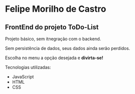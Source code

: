 
# Felipe Morilho de Castro

## FrontEnd do projeto ToDo-List

Projeto básico, sem itnegração com o backend.

Sem persistência de dados, seus dados ainda serão perdidos.

Escolha no menu a opção desejada e **divirta-se!**

Tecnologias utilizadas:

- JavaScript
- HTML
- CSS